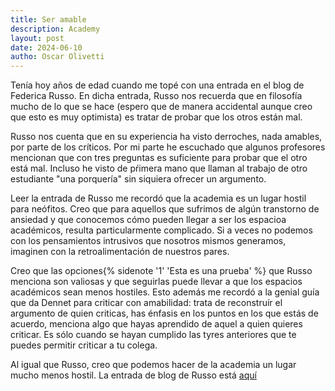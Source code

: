 ```yaml
---
title: Ser amable
description: Academy
layout: post
date: 2024-06-10
autho: Oscar Olivetti
---
```


Tenía hoy años de edad cuando me topé con una entrada en el blog de Federica Russo. En dicha entrada, Russo nos recuerda que en filosofía mucho de lo que se hace (espero que de manera accidental aunque creo que esto es muy optimista) es tratar de probar que los otros están mal.

Russo nos cuenta que en su experiencia ha visto derroches, nada amables, por parte de los críticos. Por mi parte he escuchado que algunos profesores mencionan que con tres preguntas es suficiente para probar que el otro está mal. Incluso he visto de pŕimera mano que llaman al trabajo de otro estudiante "una porquería" sin siquiera ofrecer un argumento.

Leer la entrada de Russo me recordó que la academia es un lugar hostil para neófitos. Creo que para aquellos que sufrimos de algún transtorno de ansiedad y que conocemos cómo pueden llegar a ser los espacioa académicos, resulta particularmente complicado. Si a veces no podemos con los pensamientos intrusivos que nosotros mismos generamos, imaginen con la retroalimentación de nuestros pares.

Creo que las opciones{% sidenote '1' 'Esta es una prueba' %} que Russo menciona son valiosas y que seguirlas puede llevar a que los espacios académicos sean menos hostiles. Esto además me recordó a la genial guía que da Dennet para criticar con amabilidad: trata de reconstruír el argumento de quien criticas, has énfasis en los puntos en los que estás de acuerdo, menciona algo que hayas aprendido de aquel a quien quieres criticar. Es sólo cuando se hayan cumplido las tyres anteriores que te puedes permitir criticar a tu colega.

Al igual que Russo, creo que podemos hacer de la academia un lugar mucho menos hostil. La entrada de blog de Russo está [aquí](https://russofederica.wordpress.com/2019/02/15/whats-wrong-with-just-showing-other-people-wrong/)


[^1]: Esta es prueba
